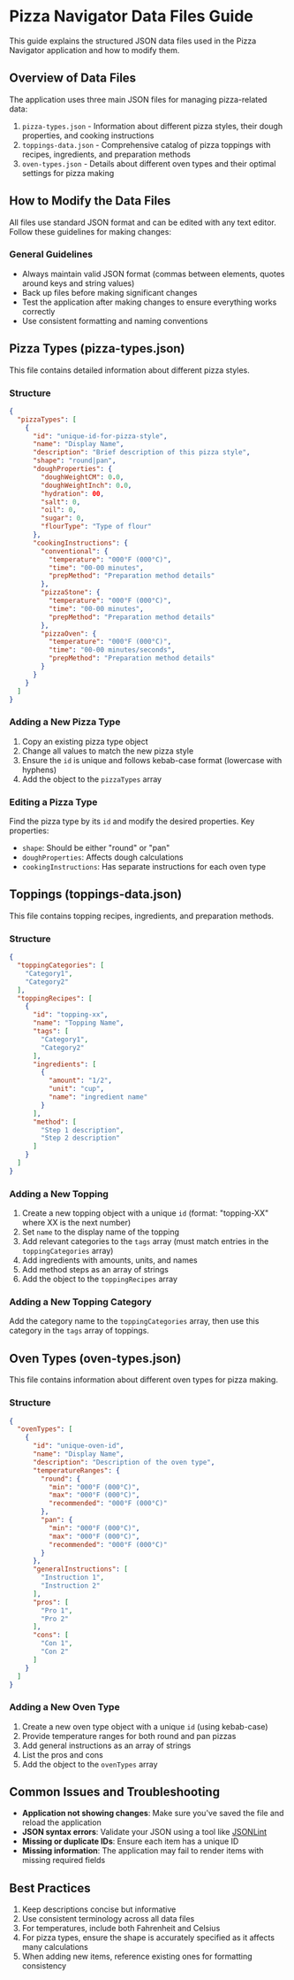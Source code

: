 # Pizza Navigator Data Files Guide

This guide explains the structured JSON data files used in the Pizza Navigator application and how to modify them.

## Overview of Data Files

The application uses three main JSON files for managing pizza-related data:

1. `pizza-types.json` - Information about different pizza styles, their dough properties, and cooking instructions
2. `toppings-data.json` - Comprehensive catalog of pizza toppings with recipes, ingredients, and preparation methods
3. `oven-types.json` - Details about different oven types and their optimal settings for pizza making

## How to Modify the Data Files

All files use standard JSON format and can be edited with any text editor. Follow these guidelines for making changes:

### General Guidelines

- Always maintain valid JSON format (commas between elements, quotes around keys and string values)
- Back up files before making significant changes
- Test the application after making changes to ensure everything works correctly
- Use consistent formatting and naming conventions

## Pizza Types (pizza-types.json)

This file contains detailed information about different pizza styles.

### Structure

```json
{
  "pizzaTypes": [
    {
      "id": "unique-id-for-pizza-style",
      "name": "Display Name",
      "description": "Brief description of this pizza style",
      "shape": "round|pan",
      "doughProperties": {
        "doughWeightCM": 0.0,
        "doughWeightInch": 0.0,
        "hydration": 00,
        "salt": 0,
        "oil": 0,
        "sugar": 0,
        "flourType": "Type of flour"
      },
      "cookingInstructions": {
        "conventional": {
          "temperature": "000°F (000°C)",
          "time": "00-00 minutes",
          "prepMethod": "Preparation method details"
        },
        "pizzaStone": {
          "temperature": "000°F (000°C)",
          "time": "00-00 minutes",
          "prepMethod": "Preparation method details"
        },
        "pizzaOven": {
          "temperature": "000°F (000°C)",
          "time": "00-00 minutes/seconds",
          "prepMethod": "Preparation method details"
        }
      }
    }
  ]
}
```

### Adding a New Pizza Type

1. Copy an existing pizza type object
2. Change all values to match the new pizza style
3. Ensure the `id` is unique and follows kebab-case format (lowercase with hyphens)
4. Add the object to the `pizzaTypes` array

### Editing a Pizza Type

Find the pizza type by its `id` and modify the desired properties. Key properties:

- `shape`: Should be either "round" or "pan"
- `doughProperties`: Affects dough calculations 
- `cookingInstructions`: Has separate instructions for each oven type

## Toppings (toppings-data.json)

This file contains topping recipes, ingredients, and preparation methods.

### Structure

```json
{
  "toppingCategories": [
    "Category1",
    "Category2"
  ],
  "toppingRecipes": [
    {
      "id": "topping-xx",
      "name": "Topping Name",
      "tags": [
        "Category1",
        "Category2"
      ],
      "ingredients": [
        {
          "amount": "1/2",
          "unit": "cup",
          "name": "ingredient name"
        }
      ],
      "method": [
        "Step 1 description",
        "Step 2 description"
      ]
    }
  ]
}
```

### Adding a New Topping

1. Create a new topping object with a unique `id` (format: "topping-XX" where XX is the next number)
2. Set `name` to the display name of the topping
3. Add relevant categories to the `tags` array (must match entries in the `toppingCategories` array)
4. Add ingredients with amounts, units, and names
5. Add method steps as an array of strings
6. Add the object to the `toppingRecipes` array

### Adding a New Topping Category

Add the category name to the `toppingCategories` array, then use this category in the `tags` array of toppings.

## Oven Types (oven-types.json)

This file contains information about different oven types for pizza making.

### Structure

```json
{
  "ovenTypes": [
    {
      "id": "unique-oven-id",
      "name": "Display Name",
      "description": "Description of the oven type",
      "temperatureRanges": {
        "round": {
          "min": "000°F (000°C)",
          "max": "000°F (000°C)",
          "recommended": "000°F (000°C)"
        },
        "pan": {
          "min": "000°F (000°C)",
          "max": "000°F (000°C)",
          "recommended": "000°F (000°C)"
        }
      },
      "generalInstructions": [
        "Instruction 1",
        "Instruction 2"
      ],
      "pros": [
        "Pro 1",
        "Pro 2"
      ],
      "cons": [
        "Con 1",
        "Con 2"
      ]
    }
  ]
}
```

### Adding a New Oven Type

1. Create a new oven type object with a unique `id` (using kebab-case)
2. Provide temperature ranges for both round and pan pizzas
3. Add general instructions as an array of strings
4. List the pros and cons
5. Add the object to the `ovenTypes` array

## Common Issues and Troubleshooting

- **Application not showing changes**: Make sure you've saved the file and reload the application
- **JSON syntax errors**: Validate your JSON using a tool like [JSONLint](https://jsonlint.com/)
- **Missing or duplicate IDs**: Ensure each item has a unique ID
- **Missing information**: The application may fail to render items with missing required fields

## Best Practices

1. Keep descriptions concise but informative
2. Use consistent terminology across all data files
3. For temperatures, include both Fahrenheit and Celsius
4. For pizza types, ensure the shape is accurately specified as it affects many calculations
5. When adding new items, reference existing ones for formatting consistency 